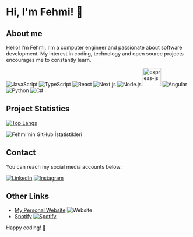 # Hi, I'm Fehmi! 👋

## About me

Hello! I'm Fehmi, I'm a computer engineer and passionate about software development. My interest in coding, technology and open source projects encourages me to constantly learn.

![JavaScript](https://img.icons8.com/color/48/000000/javascript.png) ![TypeScript](https://img.icons8.com/color/48/000000/typescript.png) ![React](https://img.icons8.com/color/48/000000/react-native.png) ![Next.js](https://img.icons8.com/color/48/000000/nextjs.png) ![Node.js](https://img.icons8.com/color/48/000000/nodejs.png)  <img width="50" height="50" src="https://img.icons8.com/ios/50/express-js.png" alt="express-js"/> ![Angular](https://img.icons8.com/color/48/000000/angularjs.png) ![Python](https://img.icons8.com/color/48/000000/python.png) ![C#](https://img.icons8.com/color/48/000000/c-sharp-logo.png)

## Project Statistics

[![Top Langs](https://github-readme-stats.vercel.app/api/top-langs/?username=fehmig&layout=compact)](https://github.com/anuraghazra/github-readme-stats)

![Fehmi'nin GitHub İstatistikleri](https://github-readme-stats.vercel.app/api?username=fehmig&show_icons=true&count_private=true&hide=contribs,prs&theme=radical)

## Contact

You can reach my social media accounts below:

[![LinkedIn](https://img.icons8.com/color/48/000000/linkedin.png)](https://www.linkedin.com/in/fehmigunay)
[![Instagram](https://img.icons8.com/color/48/000000/instagram-new.png)](https://www.instagram.com/fehmiig)


## Other Links

- [My Personal Website](https://fehmigunay.com) ![Website](https://img.icons8.com/fluency/48/000000/domain.png)
- [Spotify](https://open.spotify.com/user/SPOTIFY_KULLANICI_ADINIZ) [![Spotify](https://img.icons8.com/color/48/000000/spotify--v1.png)](https://open.spotify.com/user/21ryjbxvr24nrnrjj3cgu6dba?si=0315ee9d0c834276)

Happy coding! 🚀
